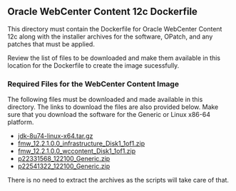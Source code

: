 ## Oracle WebCenter Content 12c Dockerfile
This directory must contain the Dockerfile for Oracle WebCenter Content 12c along with the installer archives for the software, OPatch, and any patches that must be applied.

Review the list of files to be downloaded and make them available in this location for the Dockerfile to create the image sucessfully.

### Required Files for the WebCenter Content Image
The following files must be downloaded and made available in this directory. The links to download the files are also provided below. Make sure that you download the software for the Generic or Linux x86-64 platform.

- [jdk-8u74-linux-x64.tar.gz][jdk]
- [fmw_12.2.1.0.0_infrastructure_Disk1_1of1.zip][weblogic]
- [fmw_12.2.1.0.0_wccontent_Disk1_1of1.zip][wccontent]
- [p22331568_122100_Generic.zip][p22331568]
- [p22541322_122100_Generic.zip][p22541322]

There is no need to extract the archives as the scripts will take care of that.

[jdk]: http://www.oracle.com/technetwork/java/javase/downloads/jdk8-downloads-2133151.html "Oracle Java SE Development Kit 8"
[weblogic]: http://www.oracle.com/technetwork/middleware/weblogic/downloads/index.html "Oracle WebLogic Server 12c"
[wccontent]: http://www.oracle.com/technetwork/middleware/webcenter/content/downloads/index.html "Oracle WebCenter Content 12c"
[p22331568]: https://support.oracle.com/epmos/faces/PatchDetail?patchId=22331568 "Oracle WebLogic Server 12c Patch 22331568"
[p22541322]: https://support.oracle.com/epmos/faces/PatchDetail?patchId=22541322 "Oracle WebLogic Server 12c Patch 22541322"
